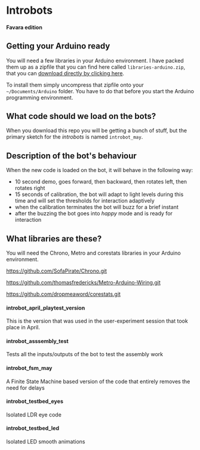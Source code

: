 # Introbots

#### Favara edition

## Getting your Arduino ready

You will need a few libraries in your Arduino environment. I have packed them up as a zipfile that you can find here called `libraries-arduino.zip`, that you can [download directly by clicking here](https://github.com/dropmeaword/introbot/raw/master/libraries-arduino.zip).

To install them simply uncompress that zipfile onto your `~/Documents/Arduino` folder. You have to do that before you start the Arduino programming environment.

## What code should we load on the bots?

When you download this repo you will be getting a bunch of stuff, but the primary sketch for the *introbots* is named `introbot_may`.

## Description of the bot's behaviour

When the new code is loaded on the bot, it will behave in the following way:
- 10 second demo, goes forward, then backward, then rotates left, then rotates right
- 15 seconds of calibration, the bot will adapt to light levels during this time and will set the thresholds for interaction adaptively
- when the calibration terminates the bot will buzz for a brief instant
- after the buzzing the bot goes into *happy* mode and is ready for interaction

## What libraries are these?

You will need the Chrono, Metro and corestats libraries in your Arduino environment.

https://github.com/SofaPirate/Chrono.git

https://github.com/thomasfredericks/Metro-Arduino-Wiring.git

https://github.com/dropmeaword/corestats.git

#### introbot_april_playtest_version

This is the version that was used in the user-experiment session that took place in April.

#### introbot_asssembly_test

Tests all the inputs/outputs of the bot to test the assembly work

#### introbot_fsm_may

A Finite State Machine based version of the code that entirely removes the need for delays

#### introbot_testbed_eyes

Isolated LDR eye code

#### introbot_testbed_led

Isolated LED smooth animations

